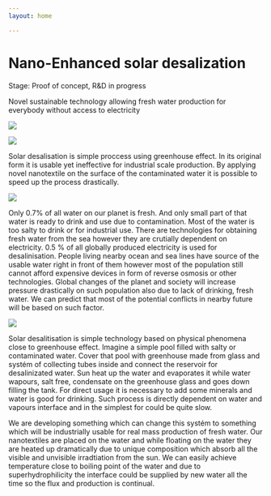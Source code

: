 ```yaml
---
layout: home

---
```

# Nano-Enhanced solar desalization

Stage: Proof of concept, R&D in progress

Novel sustainable technology allowing fresh water production for everybody without access to electricity

![](/v1602696044/desaltung/luis-graterol-uAROvYw9WDs-unsplash_c7zouh.jpg)

![](/v1602696117/desaltung/ivan-bandura-Ac97OqAWDvg-unsplash_wqw7dq.jpg)

Solar desalisation is simple proccess using greenhouse effect. In its original form it is usable yet ineffective for industrial scale production. By applying novel nanotextile on the surface of the contaminated water it is possible to speed up the process drastically.

![](/v1602696593/desaltung/cloth_ax8mti.jpg)

Only 0.7% of all water on our planet is fresh. And only small part of that water is ready to drink and use due to contamination. Most of the water is too salty to drink or for industrial use. There are technologies for obtaining fresh water from the sea however they are crutially dependent on electricity. 0.5 % of all globally produced electricity is used for desalinisation. People living nearby ocean and sea lines have source of the usable water right in front of them however most of the population still cannot afford expensive devices in form of reverse osmosis or other technologies. Global changes of the planet and society will increase pressure drastically on such population also due to lack of drinking, fresh water. We can predict that most of the potential conflicts in nearby future will be based on such factor.

![](/v1602696752/desaltung/wather_ayhl9z.jpg)

Solar desalitisation is simple technology based on physical phenomena close to greenhouse effect. Imagine a simple pool filled with salty or contaminated water. Cover that pool with greenhouse made from glass and systém of collecting tubes inside and connect the reservoir for desalinizated water. Sun heat up the water and evaporates it while water wapours, salt free, condensate on the greenhouse glass and goes down filling the tank. For direct usage it is necessary to add some minerals and water is good for drinking. Such process is directly dependent on water and vapours interface and in the simplest for could be quite slow.

We are developing something which can change this systém to something which will be industrially usable for real mass production of fresh water. Our nanotextiles are placed on the water and while floating on the water they are heated up dramatically due to unique composition which absorb all the visible and unvisible irradtiation from the sun. We can easily achieve temperature close to boiling point of the water and due to superhydrophilicity the interface could be supplied by new water all the time so the flux and production is continual.